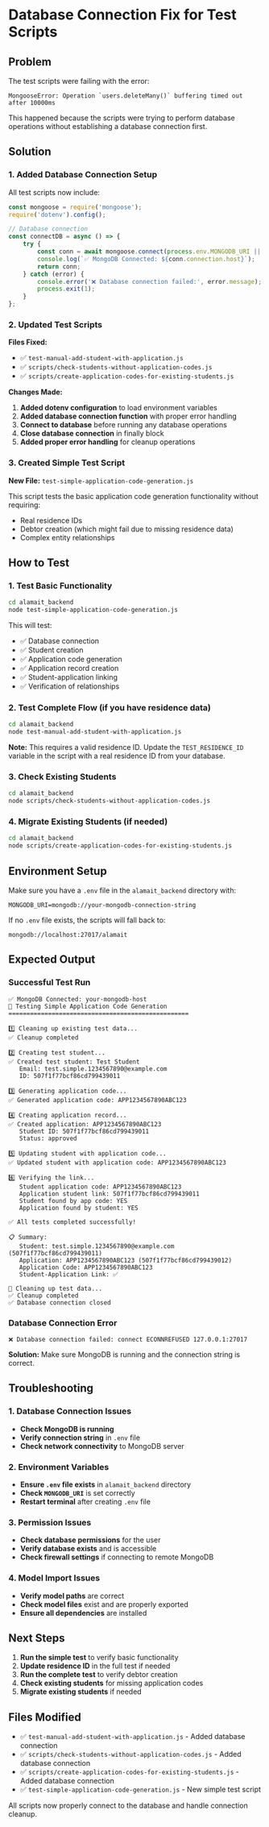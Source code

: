 # Database Connection Fix for Test Scripts

## Problem

The test scripts were failing with the error:
```
MongooseError: Operation `users.deleteMany()` buffering timed out after 10000ms
```

This happened because the scripts were trying to perform database operations without establishing a database connection first.

## Solution

### 1. Added Database Connection Setup

All test scripts now include:

```javascript
const mongoose = require('mongoose');
require('dotenv').config();

// Database connection
const connectDB = async () => {
    try {
        const conn = await mongoose.connect(process.env.MONGODB_URI || 'mongodb://localhost:27017/alamait');
        console.log(`✅ MongoDB Connected: ${conn.connection.host}`);
        return conn;
    } catch (error) {
        console.error('❌ Database connection failed:', error.message);
        process.exit(1);
    }
};
```

### 2. Updated Test Scripts

**Files Fixed:**
- ✅ `test-manual-add-student-with-application.js`
- ✅ `scripts/check-students-without-application-codes.js`
- ✅ `scripts/create-application-codes-for-existing-students.js`

**Changes Made:**
1. **Added dotenv configuration** to load environment variables
2. **Added database connection function** with proper error handling
3. **Connect to database** before running any database operations
4. **Close database connection** in finally block
5. **Added proper error handling** for cleanup operations

### 3. Created Simple Test Script

**New File:** `test-simple-application-code-generation.js`

This script tests the basic application code generation functionality without requiring:
- Real residence IDs
- Debtor creation (which might fail due to missing residence data)
- Complex entity relationships

## How to Test

### 1. Test Basic Functionality
```bash
cd alamait_backend
node test-simple-application-code-generation.js
```

This will test:
- ✅ Database connection
- ✅ Student creation
- ✅ Application code generation
- ✅ Application record creation
- ✅ Student-application linking
- ✅ Verification of relationships

### 2. Test Complete Flow (if you have residence data)
```bash
cd alamait_backend
node test-manual-add-student-with-application.js
```

**Note:** This requires a valid residence ID. Update the `TEST_RESIDENCE_ID` variable in the script with a real residence ID from your database.

### 3. Check Existing Students
```bash
cd alamait_backend
node scripts/check-students-without-application-codes.js
```

### 4. Migrate Existing Students (if needed)
```bash
cd alamait_backend
node scripts/create-application-codes-for-existing-students.js
```

## Environment Setup

Make sure you have a `.env` file in the `alamait_backend` directory with:

```env
MONGODB_URI=mongodb://your-mongodb-connection-string
```

If no `.env` file exists, the scripts will fall back to:
```
mongodb://localhost:27017/alamait
```

## Expected Output

### Successful Test Run
```
✅ MongoDB Connected: your-mongodb-host
🧪 Testing Simple Application Code Generation
==================================================

1️⃣ Cleaning up existing test data...
✅ Cleanup completed

2️⃣ Creating test student...
✅ Created test student: Test Student
   Email: test.simple.1234567890@example.com
   ID: 507f1f77bcf86cd799439011

3️⃣ Generating application code...
✅ Generated application code: APP1234567890ABC123

4️⃣ Creating application record...
✅ Created application: APP1234567890ABC123
   Student ID: 507f1f77bcf86cd799439011
   Status: approved

5️⃣ Updating student with application code...
✅ Updated student with application code: APP1234567890ABC123

6️⃣ Verifying the link...
   Student application code: APP1234567890ABC123
   Application student link: 507f1f77bcf86cd799439011
   Student found by app code: YES
   Application found by student: YES

✅ All tests completed successfully!

📋 Summary:
   Student: test.simple.1234567890@example.com (507f1f77bcf86cd799439011)
   Application: APP1234567890ABC123 (507f1f77bcf86cd799439012)
   Application Code: APP1234567890ABC123
   Student-Application Link: ✅

🧹 Cleaning up test data...
✅ Cleanup completed
✅ Database connection closed
```

### Database Connection Error
```
❌ Database connection failed: connect ECONNREFUSED 127.0.0.1:27017
```

**Solution:** Make sure MongoDB is running and the connection string is correct.

## Troubleshooting

### 1. Database Connection Issues
- **Check MongoDB is running**
- **Verify connection string** in `.env` file
- **Check network connectivity** to MongoDB server

### 2. Environment Variables
- **Ensure `.env` file exists** in `alamait_backend` directory
- **Check `MONGODB_URI`** is set correctly
- **Restart terminal** after creating `.env` file

### 3. Permission Issues
- **Check database permissions** for the user
- **Verify database exists** and is accessible
- **Check firewall settings** if connecting to remote MongoDB

### 4. Model Import Issues
- **Verify model paths** are correct
- **Check model files** exist and are properly exported
- **Ensure all dependencies** are installed

## Next Steps

1. **Run the simple test** to verify basic functionality
2. **Update residence ID** in the full test if needed
3. **Run the complete test** to verify debtor creation
4. **Check existing students** for missing application codes
5. **Migrate existing students** if needed

## Files Modified

- ✅ `test-manual-add-student-with-application.js` - Added database connection
- ✅ `scripts/check-students-without-application-codes.js` - Added database connection
- ✅ `scripts/create-application-codes-for-existing-students.js` - Added database connection
- ✅ `test-simple-application-code-generation.js` - New simple test script

All scripts now properly connect to the database and handle connection cleanup. 